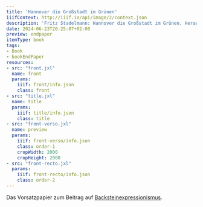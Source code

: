 ```yaml
---
title: 'Hannover die Großstadt im Grünen'
iiifContext: http://iiif.io/api/image/2/context.json
description: 'Fritz Stadelmann: Hannover die Großstadt im Grünen. Herausgegeben und verlegt vom Verkehrs-Verein Hannover e.V., Hannover 1927. <a class="worldcat" href="https://www.worldcat.org/de/title/72612183">&nbsp;</a>'
date: 2024-06-23T20:25:07+02:00
preview: endpaper
itemType: book
tags:
- Book
- bookEndPaper
resources:
- src: "front.jxl"
  name: front
  params:
    iiif: front/info.json
    class: front
- src: "title.jxl"
  name: title
  params:
    iiif: title/info.json
    class: title
- src: "front-verso.jxl"
  name: preview
  params:
    iiif: front-verso/info.json
    class: order-1
    cropWidth: 2000
    cropHeight: 2000    
- src: "front-recto.jxl"
  params:
    iiif: front-recto/info.json
    class: order-2
---
```


Das Vorsatzpapier zum Beitrag auf [Backsteinexpressionismus](https://backsteinexpressionismus.projektemacher.org/post/hannover-1927/).
